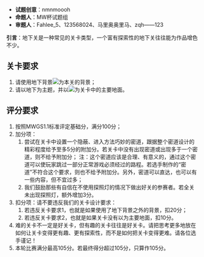 - **试题创意**：nmnmoooh
- **命题人**：MW杯试题组
- **审题人**：Fahlee_5、123568024、马里奥奥里马、zqh——123

**引言**：地下关是一种常见的关卡类型，一个富有探索性的地下关往往能为作品增色不少。

## 关卡要求

1. 请使用地下背景<img src="/images/image8.png" />为本关的背景；
2. 请以地下为主题，并以<img src="/images/image9.png" />为关卡中的主要地面。

## 评分要求

1. 按照MWGS1.1标准评定基础分，满分100分；
2. 加分项：
    1. 尝试在关卡中设置一个隐蔽、进入方法巧妙的密道，跟据整个密道设计的精彩程度给予至多5分的附加分。若关卡中没有出现密道或出现多于一个密道，则不给予附加分；
        注：这个密道应该是合理、有意义的，通过这个密道可以使玩家跳过一部分正常游戏必须经过的路程。若选手制作的“密道”不符合这个要求，则也不给予附加分。另外，密道可以直达，也可以有一些内容，但不宜过多；
    2. 我们鼓励那些有自信在不使用探照灯的情况下做出好关的参赛者。若全关未出现探照灯，额外增加3分。
3. 扣分项：请不要违反我们的关卡设计要求：
    1. 若违反关卡要求1，也就是如果使用了地下背景之外的背景，扣20分；
    2. 若违反关卡要求2，也就是如果关卡没有以为主要地面，扣10分。
4. 难的关卡不一定是好关卡，但有趣的关卡往往是好关卡。请把思考更多地放在如何让关卡变得更有趣、更有探索性，而不是如何把关卡变得更难。请各位选手谨记！
5. 本轮比赛满分最高105分。若最终得分超过105分，只算作105分。